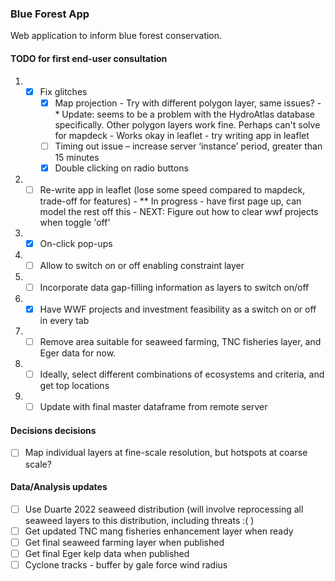 ### Blue Forest App

Web application to inform blue forest conservation.

#### TODO for first end-user consultation

1. - [X] Fix glitches
      - [X]	Map projection
              - Try with different polygon layer, same issues?
              -* Update: seems to be a problem with the HydroAtlas database specifically. Other polygon layers work fine. Perhaps can't solve for mapdeck
              - Works okay in leaflet - try writing app in leaflet
      - [ ] Timing out issue – increase server ‘instance’ period, greater than 15 minutes
      - [X] Double clicking on radio buttons

2. - [ ] Re-write app in leaflet (lose some speed compared to mapdeck, trade-off for features)
            - ** In progress - have first page up, can model the rest off this
            - NEXT: Figure out how to clear wwf projects when toggle 'off'

3. - [X] On-click pop-ups

4. - [ ] Allow to switch on or off enabling constraint layer

5. - [ ] Incorporate data gap-filling information as layers to switch on/off

6. - [X] Have WWF projects and investment feasibility as a switch on or off in every tab

7. - [ ] Remove area suitable for seaweed farming, TNC fisheries layer, and Eger data for now.

8. - [ ] Ideally, select different combinations of ecosystems and criteria, and get top locations

9. - [ ] Update with final master dataframe from remote server

#### Decisions decisions

- [ ] Map individual layers at fine-scale resolution, but hotspots at coarse scale? 

#### Data/Analysis updates 

- [ ] Use Duarte 2022 seaweed distribution (will involve reprocessing all seaweed layers to this distribution, including threats :( )
- [ ] Get updated TNC mang fisheries enhancement layer when ready
- [ ] Get final seaweed farming layer when published
- [ ] Get final Eger kelp data when published
- [ ] Cyclone tracks - buffer by gale force wind radius
